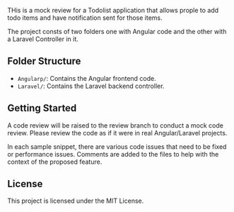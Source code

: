 THis is a mock review for a Todolist application that allows prople to add todo items and have notification sent for those items.

The project consts of two folders one with Angular code and the other with a Laravel Controller in it.


## Folder Structure

- `Angularp/`: Contains the Angular frontend code.
- `Laravel/`: Contains the Laravel backend controller.

## Getting Started

A code review will be raised to the review branch to conduct a mock code review. Please review the code as if it were in real Angular/Laravel projects.

In each sample snippet, there are various code issues that need to be fixed or performance issues. Comments are added to the files to help with the context of the proposed feature.

## License

This project is licensed under the MIT License.

